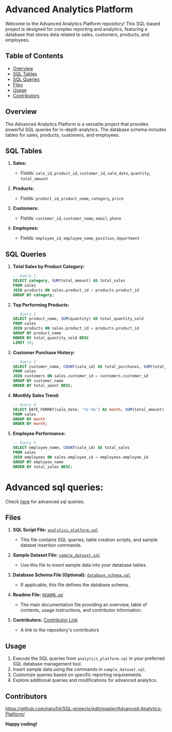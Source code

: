 
# Advanced Analytics Platform

Welcome to the Advanced Analytics Platform repository! 
This SQL-based project is designed for complex reporting and analytics, featuring a database that stores data
related to sales, customers, products, and employees.

## Table of Contents

- [Overview](#overview)
- [SQL Tables](#sql-tables)
- [SQL Queries](#sql-queries)
- [Files](#files)
- [Usage](#usage)
- [Contributors](#contributors)

## Overview
The Advanced Analytics Platform is a versatile project that provides powerful SQL queries for in-depth analytics.
The database schema includes tables for sales, products, customers, and employees.

## SQL Tables

1. **Sales:**
   - Fields: `sale_id`, `product_id`, `customer_id`, `sale_date`, `quantity`, `total_amount`

2. **Products:**
   - Fields: `product_id`, `product_name`, `category`, `price`

3. **Customers:**
   - Fields: `customer_id`, `customer_name`, `email`, `phone`

4. **Employees:**
   - Fields: `employee_id`, `employee_name`, `position`, `department`

## SQL Queries

1. **Total Sales by Product Category:**
   ```sql
   -- Query 1
   SELECT category, SUM(total_amount) AS total_sales
   FROM sales
   JOIN products ON sales.product_id = products.product_id
   GROUP BY category;
   ```

2. **Top Performing Products:**
   ```sql
   -- Query 2
   SELECT product_name, SUM(quantity) AS total_quantity_sold
   FROM sales
   JOIN products ON sales.product_id = products.product_id
   GROUP BY product_name
   ORDER BY total_quantity_sold DESC
   LIMIT 10;
   ```

3. **Customer Purchase History:**
   ```sql
   -- Query 3
   SELECT customer_name, COUNT(sale_id) AS total_purchases, SUM(total_amount) AS total_spent
   FROM sales
   JOIN customers ON sales.customer_id = customers.customer_id
   GROUP BY customer_name
   ORDER BY total_spent DESC;
   ```

4. **Monthly Sales Trend:**
   ```sql
   -- Query 4
   SELECT DATE_FORMAT(sale_date, '%Y-%m') AS month, SUM(total_amount) AS total_sales
   FROM sales
   GROUP BY month
   ORDER BY month;
   ```

5. **Employee Performance:**
   ```sql
   -- Query 5
   SELECT employee_name, COUNT(sale_id) AS total_sales
   FROM sales
   JOIN employees ON sales.employee_id = employees.employee_id
   GROUP BY employee_name
   ORDER BY total_sales DESC;
   ```
# Advanced sql queries:
Check <a href="https://github.com/naru54/SQL-projects/blob/master/Advanced-Analytics-Platform/advanced-sql-queries.sql" >here</a> for advanced sql queries.

## Files

1. **SQL Script File:** [`analytics_platform.sql`](./analytics_platform.sql)
   - This file contains SQL queries, table creation scripts, and sample dataset insertion commands.

2. **Sample Dataset File:** [`sample_dataset.sql`](./sample_dataset.sql)
   - Use this file to insert sample data into your database tables.

3. **Database Schema File (Optional):** [`database_schema.sql`](./database_schema.sql)
   - If applicable, this file defines the database schema.

4. **Readme File:** [`README.md`](./README.md)
   - The main documentation file providing an overview, table of contents, usage instructions, and contributor information.

5. **Contributors:** [Contributor Link](https://github.com/naru54/SQL-projects/edit/master/Advanced-Analytics-Platform/)
   - A link to the repository's contributors

## Usage

1. Execute the SQL queries from `analytics_platform.sql` in your preferred SQL database management tool.
2. Insert sample data using the commands in `sample_dataset.sql`.
3. Customize queries based on specific reporting requirements.
4. Explore additional queries and modifications for advanced analytics.


## Contributors
https://github.com/naru54/SQL-projects/edit/master/Advanced-Analytics-Platform/

**Happy coding!**
